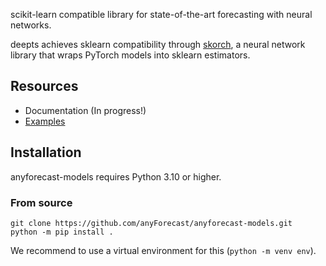 scikit-learn compatible library for state-of-the-art forecasting with neural
networks.

deepts achieves sklearn compatibility through
[skorch](https://skorch.readthedocs.io/en/stable/), a neural network library
that wraps PyTorch models into sklearn estimators.


Resources
---------

* Documentation (In progress!)
* [Examples](https://github.com/ramonamezquita/deepts/tree/master/examples)


Installation
------------

anyforecast-models requires Python 3.10 or higher.

### From source

```
git clone https://github.com/anyForecast/anyforecast-models.git
python -m pip install .
```

We recommend to use a virtual environment for this (`python -m venv env`).
